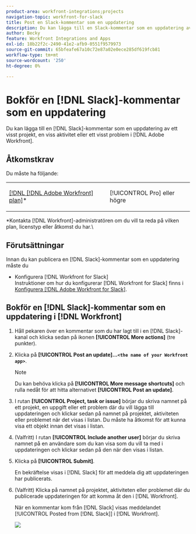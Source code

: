 ```yaml
---
product-area: workfront-integrations;projects
navigation-topic: workfront-for-slack
title: Post en Slack-kommentar som en uppdatering
description: Du kan lägga till en Slack-kommentar som en uppdatering av ett visst projekt, en viss uppgift eller ett visst problem i Adobe Workfront.
author: Becky
feature: Workfront Integrations and Apps
exl-id: 18b22f2c-2490-41e2-afb9-0551f9579973
source-git-commit: 65bfeafe67a10c72e87a02e0ece285df619fcb81
workflow-type: tm+mt
source-wordcount: '250'
ht-degree: 0%

---
```


# Bokför en [!DNL Slack]-kommentar som en uppdatering

Du kan lägga till en [!DNL Slack]-kommentar som en uppdatering av ett visst projekt, en viss aktivitet eller ett visst problem i [!DNL Adobe Workfront].

## Åtkomstkrav

Du måste ha följande:

<table style="table-layout:auto"> 
 <col> 
 </col> 
 <col> 
 </col> 
 <tbody> 
  <tr> 
   <td role="rowheader"><a href="https://www.workfront.com/plans" target="_blank">[!DNL [!DNL Adobe Workfront] plan]</a>*</td> 
   <td> <p>[!UICONTROL Pro] eller högre</p> </td> 
  </tr> 
 </tbody> 
</table>

&#42;Kontakta [!DNL Workfront]-administratören om du vill ta reda på vilken plan, licenstyp eller åtkomst du har.\

## Förutsättningar

Innan du kan publicera en [!DNL Slack]-kommentar som en uppdatering måste du

* Konfigurera [!DNL Workfront for Slack]\
   Instruktioner om hur du konfigurerar [!DNL Workfront for Slack] finns i [Konfigurera [!DNL Adobe Workfront for Slack]](../../workfront-integrations-and-apps/using-workfront-with-slack/configure-workfront-for-slack.md).

## Bokför en [!DNL Slack]-kommentar som en uppdatering i [!DNL Workfront]

1. Håll pekaren över en kommentar som du har lagt till i en [!DNL Slack]-kanal och klicka sedan på ikonen **[!UICONTROL More actions]** (tre punkter).

1. Klicka på **[!UICONTROL Post an update]...`<the name of your Workfront app>`**.

   >[!NOTE]
   >
   >Du kan behöva klicka på **[!UICONTROL More message shortcuts]** och rulla nedåt för att hitta alternativet **[!UICONTROL Post an update]**.
   >
   >
1. I rutan **[!UICONTROL Project, task or issue]** börjar du skriva namnet på ett projekt, en uppgift eller ett problem där du vill lägga till uppdateringen och klickar sedan på namnet på projektet, aktiviteten eller problemet när det visas i listan. Du måste ha åtkomst för att kunna visa ett objekt innan det visas i listan.
1. (Valfritt) I rutan **[!UICONTROL Include another user]** börjar du skriva namnet på en användare som du kan visa som du vill ta med i uppdateringen och klickar sedan på den när den visas i listan.
1. Klicka på **[!UICONTROL Submit]**.

   En bekräftelse visas i [!DNL Slack] för att meddela dig att uppdateringen har publicerats.

1. (Valfritt) Klicka på namnet på projektet, aktiviteten eller problemet där du publicerade uppdateringen för att komma åt den i [!DNL Workfront].

   När en kommentar kom från [!DNL Slack] visas meddelandet [!UICONTROL Posted from [!DNL Slack]] i [!DNL Workfront].

   ![](assets/slack-update-posted-from-slack-350x112.png)

